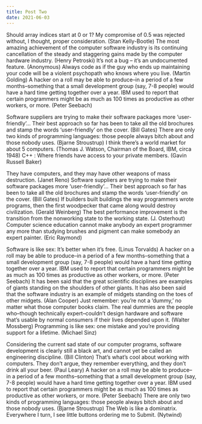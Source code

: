```yaml
---
title: Post Two
date: 2021-06-03
---
```


Should array indices start at 0 or 1? My compromise of 0.5 was rejected without, I thought, proper consideration. (Stan Kelly-Bootle) The most amazing achievement of the computer software industry is its continuing cancellation of the steady and staggering gains made by the computer hardware industry. (Henry Petroski) It’s not a bug – it’s an undocumented feature. (Anonymous) Always code as if the guy who ends up maintaining your code will be a violent psychopath who knows where you live. (Martin Golding) A hacker on a roll may be able to produce–in a period of a few months–something that a small development group (say, 7-8 people) would have a hard time getting together over a year. IBM used to report that certain programmers might be as much as 100 times as productive as other workers, or more. (Peter Seebach)

Software suppliers are trying to make their software packages more ‘user-friendly’… Their best approach so far has been to take all the old brochures and stamp the words ‘user-friendly’ on the cover. (Bill Gates) There are only two kinds of programming languages: those people always bitch about and those nobody uses. (Bjarne Stroustrup) I think there’s a world market for about 5 computers. (Thomas J. Watson, Chairman of the Board, IBM, circa 1948) C++ : Where friends have access to your private members. (Gavin Russell Baker)

They have computers, and they may have other weapons of mass destruction. (Janet Reno) Software suppliers are trying to make their software packages more ‘user-friendly’… Their best approach so far has been to take all the old brochures and stamp the words ‘user-friendly’ on the cover. (Bill Gates) If builders built buildings the way programmers wrote programs, then the first woodpecker that came along would destroy civilization. (Gerald Weinberg) The best performance improvement is the transition from the nonworking state to the working state. (J. Osterhout) Computer science education cannot make anybody an expert programmer any more than studying brushes and pigment can make somebody an expert painter. (Eric Raymond)

Software is like sex: It’s better when it’s free. (Linus Torvalds) A hacker on a roll may be able to produce–in a period of a few months–something that a small development group (say, 7-8 people) would have a hard time getting together over a year. IBM used to report that certain programmers might be as much as 100 times as productive as other workers, or more. (Peter Seebach) It has been said that the great scientific disciplines are examples of giants standing on the shoulders of other giants. It has also been said that the software industry is an example of midgets standing on the toes of other midgets. (Alan Cooper) Just remember: you’re not a ‘dummy,’ no matter what those computer books claim. The real dummies are the people who–though technically expert–couldn’t design hardware and software that’s usable by normal consumers if their lives depended upon it. (Walter Mossberg) Programming is like sex: one mistake and you’re providing support for a lifetime. (Michael Sinz)

Considering the current sad state of our computer programs, software development is clearly still a black art, and cannot yet be called an engineering discipline. (Bill Clinton) That’s what’s cool about working with computers. They don’t argue, they remember everything, and they don’t drink all your beer. (Paul Leary) A hacker on a roll may be able to produce–in a period of a few months–something that a small development group (say, 7-8 people) would have a hard time getting together over a year. IBM used to report that certain programmers might be as much as 100 times as productive as other workers, or more. (Peter Seebach) There are only two kinds of programming languages: those people always bitch about and those nobody uses. (Bjarne Stroustrup) The Web is like a dominatrix. Everywhere I turn, I see little buttons ordering me to Submit. (Nytwind)
